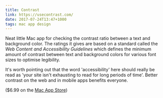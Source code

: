 ```yaml
---
title: Contrast
link: https://usecontrast.com/
date: 2017-07-24T13:47+1000
tags: mac app design
---
```


Neat little Mac app for checking the contrast ratio between a text and
background color. The ratings it gives are based on a standard called the
_Web Content and Accessibility Guidelines_ which defines the minimum amount of
contrast between text and background colors for various font sizes to optimise
legibility.

It's worth pointing out that the word 'accessibility' here should really be read
as 'your site isn't exhausting to read for long periods of time'. Better
contrast on the web and in mobile apps benefits everyone.

($6.99 on the [Mac App Store](https://itunes.apple.com/app/contrast/id1254981365?mt=12&ign-mpt=uo%3D6))
